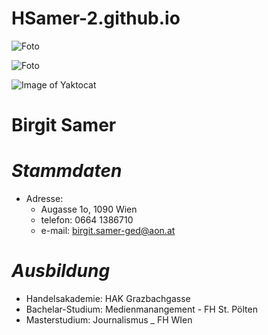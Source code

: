 # HSamer-2.github.io

![Foto](https://asset3.torial.com/system/users/profile_images/52498/medium/Samer_Birgit_038R13x18.jpg?1527348681)

![Foto](https://www.facebook.com/login/?next=https%3A%2F%2Fwww.facebook.com%2Fbirgit.samer%2Fphotos)

![Image of Yaktocat](https://octodex.github.com/images/yaktocat.png)


# **Birgit Samer**
# _Stammdaten_
* Adresse: 
  * Augasse 1o, 1090 Wien
  * telefon: 0664 1386710
  * e-mail:  birgit.samer-ged@aon.at
  
# _Ausbildung_
* Handelsakademie:  HAK Grazbachgasse
* Bachelar-Studium:  Medienmanangement - FH St. Pölten
* Masterstudium:  Journalismus _ FH WIen
